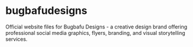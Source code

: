 # bugbafudesigns
Official website files for Bugbafu Designs - a creative design brand offering professional social media graphics, flyers, branding, and visual storytelling services.
